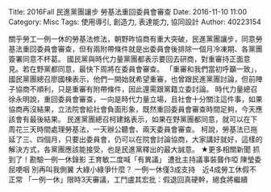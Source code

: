 Title: 2016Fall 民進黨團讓步 勞基法重回委員會審查
Date: 2016-11-10 11:00
Category: Misc
Tags: 使用導引, 創造力, 表達能力, 協同設計
Author: 40223154

關乎勞工一例一休的勞基法修法，朝野昨協商有重大突破，民進黨團讓步，同意勞基法重回委員會審查，但有兩附帶條件就是出委員會後排除一個月冷凍期、各黨團簽署同意不杯葛。
國民黨與時代力量黨團都表示要回去研商，對重審持正面意見。若在野黨都同意，最快下周將在委員會審查。
「重審和我們當初呼籲一致」，國民黨團總召廖國棟表示，他們一開始就希望重審，也曾跟民進黨團討論，但前陣子協商不順利，只是重審有附帶條件，因此還需跟黨籍立委討論。
時代力量總召徐永明說，重回委員會審查，一向是時代力量立場，且社會十分關注這件事，如果協商再沒結果，立法院會給社會負面形象，既然重回委員會審查時間足夠，今天應該會有最後結果。
民進黨團總召柯建銘表示，如果在野黨團都同意，就可以在下周花三天時間處理勞基法，一天辦公聽會、兩天委員會審查。
柯說，勞基法已拖延了三、四個月，只要出委員會，仍可以在院會討論協商，大家講好就好，這樣的解決方式，各黨團應該能接受，也是民進黨釋出的最大誠意。
★更多相關新聞
抓到了！勘驗一例一休錄影 王育敏二度喊「有異議」
遭批主持議事裝聾作啞 陳瑩委屈哽咽
別再叫我側翼 大綠小綠爭什麼？
一例一休僅3成支持　近4成勞工休假不正常
「一例一休」限時3天審議，工鬥盧其宏批：假退回真硬幹，絕食將繼續

<!-- PELICAN_END_SUMMARY -->